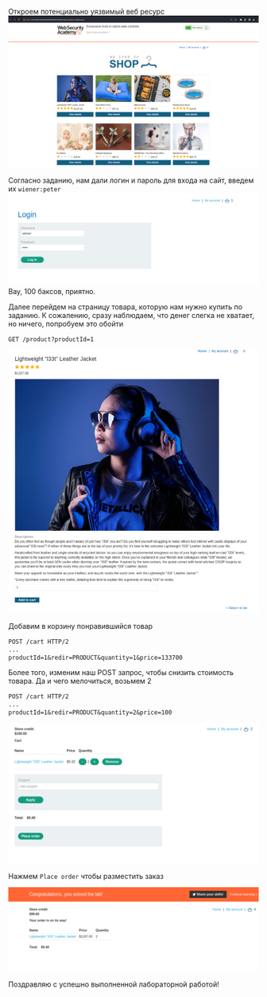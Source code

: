Откроем потенциально уязвимый веб ресурс
![img](https://github.com/adyatlove/PortSwiggerAcademy/blob/main/5.%20Business%20logic%20vulnerabilities/1.%20Excessive%20trust%20in%20client-side%20controls/pics%20for%20walktrough/1.png)

Согласно заданию, нам дали логин и пароль для входа на сайт, введем их `wiener:peter`
![img](https://github.com/adyatlove/PortSwiggerAcademy/blob/main/5.%20Business%20logic%20vulnerabilities/1.%20Excessive%20trust%20in%20client-side%20controls/pics%20for%20walktrough/3.png)
Вау, 100 баксов, приятно.

Далее перейдем на страницу товара, которую нам нужно купить по заданию. К сожалению, сразу наблюдаем, что денег слегка не хватает, но ничего, попробуем это обойти
```
GET /product?productId=1
```
![img](https://github.com/adyatlove/PortSwiggerAcademy/blob/main/5.%20Business%20logic%20vulnerabilities/1.%20Excessive%20trust%20in%20client-side%20controls/pics%20for%20walktrough/2.png)

Добавим в корзину понравившийся товар
```
POST /cart HTTP/2
...
productId=1&redir=PRODUCT&quantity=1&price=133700
```

Более того, изменим наш POST запрос, чтобы снизить стоимость товара. Да и чего мелочиться, возьмем 2
```
POST /cart HTTP/2
...
productId=1&redir=PRODUCT&quantity=2&price=100
```
![img](https://github.com/adyatlove/PortSwiggerAcademy/blob/main/5.%20Business%20logic%20vulnerabilities/1.%20Excessive%20trust%20in%20client-side%20controls/pics%20for%20walktrough/4.png)

Нажмем `Place order` чтобы разместить заказ
![img](https://github.com/adyatlove/PortSwiggerAcademy/blob/main/5.%20Business%20logic%20vulnerabilities/1.%20Excessive%20trust%20in%20client-side%20controls/pics%20for%20walktrough/5.png)

Поздравляю с успешно выполненной лабораторной работой!

